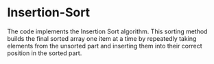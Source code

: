 # Insertion-Sort
The code implements the Insertion Sort algorithm. This sorting method builds the final sorted array one item at a time by repeatedly taking elements from the unsorted part and inserting them into their correct position in the sorted part.
